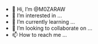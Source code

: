 - 👋 Hi, I’m @M0ZARAW
- 👀 I’m interested in ...
- 🌱 I’m currently learning ...
- 💞️ I’m looking to collaborate on ...
- 📫 How to reach me ...

<!---
M0ZARAW/M0ZARAW is a ✨ special ✨ repository because its `README.md` (this file) appears on your GitHub profile.
You can click the Preview link to take a look at your changes.
--->
